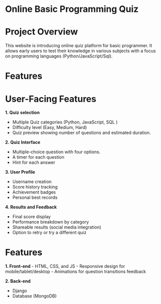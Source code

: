 # Online Basic Programming Quiz

# Project Overview
This website is introducing online quiz platform for basic programmer. It allows early users to test their knowledge in various subjects with a focus on programming languages (Python/JavaScript/Sql).

# Features

# User-Facing Features 
**1. Quiz selection**
 - Multiple Quiz categories (Python, JavaScript, SQL )
 - Difficulty level (Easy, Medium, Hard)
 - Quiz preview showing number of questions and estimated duration.

**2. Quiz Interface** 
- Multiple-choice question with four options.
- A timer for each question
- Hint for each answer 

**3.  User Profile**
- Username creation
- Score history tracking
- Achievement badges
- Personal best records

**4. Results and Feedback**
   - Final score display
   - Performance breakdown by category
   - Shareable results (social media integration)
   - Option to retry or try a different quiz
  
 # Features 
 **1. Front-end**
    - HTML, CSS, and JS
    - Responsive design for mobile/tablet/desktop
    - Animations for question transitions feedback
   
**2. Back-end**
   - Django
   - Database (MongoDB)
